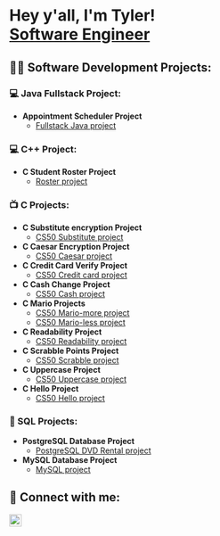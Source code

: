 <h1>Hey y'all, I'm Tyler! <br/><a href="https://github.com/tyler8367">Software Engineer</a>

<h2>👨‍💻 Software Development Projects:</h2>

<h3>💻 Java Fullstack Project:</h3>
  
 - <b>Appointment Scheduler Project</b>
   - [Fullstack Java project](https://github.com/tylergaudin/SchedulingApplication)
  
<h3>💻 C++ Project:</h3>
  
 - <b>C Student Roster Project</b>
   - [Roster project](https://github.com/tylergaudin/student-roster/blob/main/main.cpp)

<h3>📺 C Projects:</h3>
  
- <b>C Substitute encryption Project</b>
  - [CS50 Substitute project](https://github.com/tylergaudin/substitution/blob/main/substitution.c)
- <b>C Caesar Encryption Project</b>
  - [CS50 Caesar project](https://github.com/tylergaudin/CS50-Caesar/blob/main/caesar.c)
- <b>C Credit Card Verify Project</b>
  - [CS50 Credit card project](https://github.com/tylergaudin/credit/blob/main/credit.c)
- <b>C Cash Change Project</b>
  - [CS50 Cash project](https://github.com/tylergaudin/Cash/blob/main/cash.c)
- <b>C Mario Projects</b>
  - [CS50 Mario-more project](https://github.com/tylergaudin/mario/blob/main/mario-more.c)
  - [CS50 Mario-less project](https://github.com/tylergaudin/mario/blob/main/mario-less.c)
- <b>C Readability Project</b>
  - [CS50 Readability project](https://github.com/tylergaudin/readability/blob/main/readability.c)
- <b>C Scrabble Points Project</b>
  - [CS50 Scrabble project](https://github.com/tylergaudin/scrabble/blob/main/scrabble.c)
- <b>C Uppercase Project</b>
  - [CS50 Uppercase project](https://github.com/tylergaudin/uppercase/blob/main/uppercase.c)
- <b>C Hello Project</b>
  - [CS50 Hello project](https://github.com/tylergaudin/hello/blob/main/hello.c)
  
<h3>💽 SQL Projects:</h3>

- <b>PostgreSQL Database Project</b>
  - [PostgreSQL DVD Rental project](https://github.com/tylergaudin/DVD-Rental-SQL-Project/blob/main/DVDrental.sql)
- <b>MySQL Database Project</b>
  - [MySQL project](https://github.com/tylergaudin/C170-SQL/blob/main/C170-project.sql)

<h2> 🤳 Connect with me:</h2>

[<img align="left" alt="TylerGaudin | LinkedIn" width="22px" src="https://cdn.jsdelivr.net/npm/simple-icons@v3/icons/linkedin.svg" />][linkedin]

[linkedin]: https://linkedin.com/in/tylergaudin
